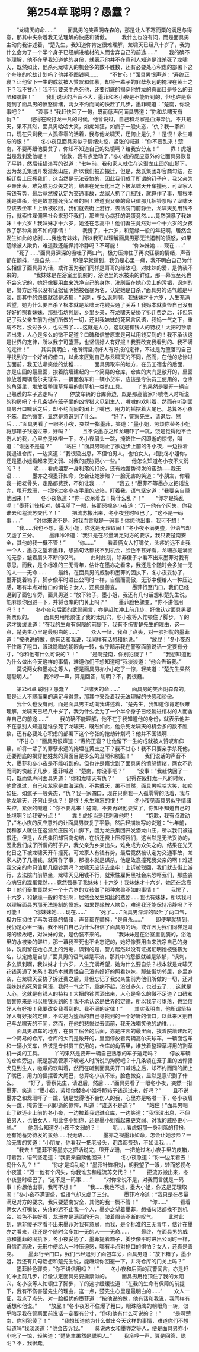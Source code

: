 # 　　第254章 聪明？愚蠢？
　　“龙啸天的命……”
　　面具男的笑声阴森森的，那是让人不寒而栗的满足与得意，那其中夹杂着我无法理解的快感和骄傲。
　　我什么也没有问，而是面具男主动向我讲述着，“楚先生，我知道你肯定很难理解，龙啸天已经八十岁了，我为什么会为了一个半个身子已经躺进棺材的人而舍弃自己的前途……”
　　我的确不能理解，他不在乎我知道他的身份，就表示他并不在意别人知道是谁杀死了龙啸天，既然如此，他杀死龙啸天的机会多的数不胜数，还有必要处心积虑的部署下这个夸张的抢劫计划吗？他并不图钱啊……
　　“不甘心！”面具男恨声道：“寿终正寝？让他留下一生的成就被人赞叹和仰慕，却将一辈子的罪孽永远的掩埋在黄土之下？我不甘心！我不只要亲手杀死他，还要彻底的揭穿他姓龙的真面目是多么的丑陋和肮脏！”
　　我们说话的声音不大，墨菲和冬小夜是不能听到的，但也许是察觉到了面具男的愤怒情绪，两女不约而同的快赶了几步，墨菲喊道：“楚南，你没事吧？”
　　“没事！”我赶快回了一句，既而低声问面具男道：“你和龙啸天有仇？”
　　记得在殴打龙一凡的时候，他曾说过，自己和龙家是血海深仇，不共戴天，果不其然，面具男哈哈大笑，如痴如狂，如疯子一般失态，“仇？我一家四口，现在只剩我一人孤零零的活着，我与他龙啸天，还何止是仇？！是恨！永生难忘的恨！”
　　冬小夜见面具男似乎情绪失控，紧张的喊道：“你不要乱来！楚南，不要再跟他耍贫了，你知不知道自己的处境啊？给我安分点！”
　　靠！虎姐当是我刺激他呢！
　　“抱歉，我有点激动了，”冬小夜的反应意外的让面具男恢复了平静，然后轻描淡写的说道：“七年前，我和家人就住在这潜龙庄园的山脚下，因为龙氏集团开发潜龙山庄，所以我们被迫搬迁，但是，龙氏集团却官商勾结，在拆迁费上压榨我们，这当然是无法妥协的，因此我们成了所谓的钉子户，我父亲为乡亲出头，难免成为众矢之的，结果在光天化日之下被龙啸天开车撞死，可龙家人有钱有势，最后竟然被认定为交通事故，龙家人扔了几捆钱，就算作了事，那根本就是谋杀，他是故意撞死我父亲的啊！难道我父亲的命只值那几捆钞票吗？龙啸天应该去坐牢！上诉被驳回，我们就去街上游行，去法院门前静坐，龙啸天见用钱不行，就索性雇佣黑社会来恐吓我们，那些丧心病狂的混蛋竟然……竟然强暴了我妹妹！十六岁！我妹妹才十六岁，她还在念高中！他们畜生竟然对一个十六岁的女孩做了那种禽兽不如的事情！”
　　我愣了，十六岁，和楚缘一般的年纪啊，居然会发生如此的悲剧……我也有妹妹，所以我可以理解面具男那无法遏制的愤怒，如果楚缘被人欺负，难道我还能保持冷静吗？不可能！
　　“你妹妹她……现在……”
　　“死了……”面具男深深的吸吐了两口气，极力压抑住了再次狂暴的情绪，声音都在颤抖，“是自杀……”
　　即便早就猜到，我仍是心里一痛，我不明白自己为什么相信了面具男的话，或许因为我们同样是哥哥的缘故吧，对妹妹的爱，是伪装不来的。
　　“我妹妹是在浴室里割腕的，浴池里的水被染的鲜红，那一幕我至死也不会忘记的，她好像要用血来洗净自己的身体，洗刷留在她心灵上的污垢，讽刺的是，警方居然以没有证据证明她被强暴为名，认定她是自杀，”面具男的语气越是平淡，那其中的怨恨就越是浓郁，“讽刺，多么讽刺啊，我妹妹才十六岁，人生充满希望，她为什么要自杀？根本就是龙啸天花钱买通了关系！我妈本就责怪自己没有好好的照看妹妹，那些街坊邻居，乡里乡亲，在龙啸天妥协了拆迁费之后，非但忘记了我父亲生前为他们所做的一切，还对我妹妹的死风言风语，我妈一气之下，重病不起，没过多久，也过去了……这就是人心，这就是有钱人的特权！大把的钞票洒出来，人心是多么的微不足道？口碑和信誉原来是可以用钱买到的！我不承认这是世界的定律，所以我宁可堕落，也坚信好人有好报！我要改变我看到的、我不满的定律！”
　　其实我明白，他所谓坚持好人有好报的定律，不过是为堕落的自己寻找到的一个好听的借口，以此来区别自己与龙啸天的不同，然而，在他的悲惨过去面前，我无法嘲笑他的幼稚……
　　面具男取车的地方，在员工宿舍的后面，亦是庄园的最里面，挨着院墙建起的一个简易的仓库，仓库的大门是敞开的，里面停放着两辆高尔夫球车，一辆面包车和一辆小货车，应该是专供员工使用的，仓库的角落里，堆放着整理草坪用的割草机一类的工具。
　　丫的果然是要开一辆自己熟悉的车子逃走吗？
　　停放车辆的仓库旁边，既是那高管家吓唬老人时所说的狗房吧？十几条锁在笼子里的凶悍猎犬见到生人，嗷嗷的欢叫着，然而在听到面具男开口喊话之后，却不约而同的闭上了嘴巴，用力的摇摆着大尾巴，总算冬小夜不笨，脸色微变，显然是意识到了什么。
　　“好了，警察先生，请退后，然后……”面具男看了一眼冬小夜，突然一指墨菲，笑道：“墨小姐，劳烦你替冬小姐将那箱子钱送过来，好吗？”
　　且不说墨亦之和龙珊吓了一跳，饶是觉得他不会伤人的我，心里亦是咯噔一下，冬小夜眉头一跳，掩饰住一闪即逝的惊愕，叫道：“谁送不是送？”
　　“站住！”面具男喝止了欲迈步上前的冬小夜，一边拉着我退进仓库，一边笑道：“我很没出息，不但怕男人，也怕女人，相比冬小姐你，还是墨小姐看起来更文弱、对我的威胁更小一些。”
　　他怎么知道冬小夜不文弱的？！
　　呃……看虎姐那一身利落的打扮，还有她蓄势待发的蛮劲……我无语……
　　墨亦之视墨菲如命，怎会让她涉险？一脸无害的笑道：“小朋友，你看我一把老骨头，走路都费劲，不如让我……”
　　“我去！”墨菲不等墨亦之把话说完，甩开龙珊，一把抢过冬小夜手里的皮箱，盯着我，语气坚定道：“我要亲自赎他回来！”
　　冬小夜急道：“你一边呆着去！捣什么乱？！”
　　“你才是捣乱呢！”墨菲针锋相对，朝我望了一眼，转而怒视冬小夜道：“万一他有个闪失，你我谁去和程流苏交代？！”
　　把流苏搬出来，冬小夜登时哑巴了，“这不是一码事……”
　　“对你来说不是，对我而言就是一码事！你想他出事，我可不想！”
　　“我……我也不想，墨大小姐，你这是无理取闹！”冬小夜不满更盛，但语气却又虚了三分。
　　墨菲冷冷道：“我只是在尽量满足对方的要求，我只要楚南安全，其他的我一概不管！”
　　“你……”
　　看着俩女人打嘴仗，头疼的远不止我一个人，墨亦之望着墨菲，想插句话都找不到机会，脸色不甚好看，龙珊亦是满面的无奈，皱着眉头不断的叹气。
　　此时此刻，除非傻子才看不出来墨菲对我有意思，而我，是个标准的三无青年，估计在墨亦之看来，我还是个随时会多加一无的人——无命……
　　最终，在面具男的威胁和墨菲的固执下，冬小夜妥协了，墨菲提着箱子，脚步像平时进出公司时一样，自信而高傲，无形中便给人一种压迫感，哪有半点对枪口的惧怕？女人，还真是善变。
　　墨菲行至门口，我们已经退到了面包车旁，面具男道：“放下箱子，墨小姐，我还有几句话想和楚先生说，能麻烦你回避一下，并将仓库的门关上吗？”
　　墨菲脸色骤变，“你不讲信用吗？！”
　　冬小夜和后面的武警闻言，亦是赶忙冲上前几步，好像认定面具男要撕票似的。
　　面具男用枪顶住了我的太阳穴，冬小夜等人忙顿住了脚步，丫的这才缓缓说道：“在我的生命有保障的前提下，我有不伤害楚先生的理由，这一点，楚先生心里是最明白的……”
　　众人一怔，我点了点头，对一脸担忧的墨菲道：“按他说的做，他有话和我说，我同样有话想和他说。”
　　“放屁！”冬小夜忍不住爆了粗口，眼珠隐晦的朝眼角一转，似乎暗示我在警察面前说话一定要有分寸，“你和他有什么可说的？！”
　　“是啊楚南，你别犯傻了！”
　　“我想知道他为什么做出今天这样的事情，难道你们不想知道吗”我淡淡道：“他会告诉我。”
　　莫说两女和墨亦之等人，便是面具男亦小小吃了一惊，轻笑道：“楚先生果然是聪明人。”
　　我冷哼一声，算是回答，聪明？不，我很蠢。

　　第254章 聪明？愚蠢？
　　“龙啸天的命……”
　　面具男的笑声阴森森的，那是让人不寒而栗的满足与得意，那其中夹杂着我无法理解的快感和骄傲。
　　我什么也没有问，而是面具男主动向我讲述着，“楚先生，我知道你肯定很难理解，龙啸天已经八十岁了，我为什么会为了一个半个身子已经躺进棺材的人而舍弃自己的前途……”
　　我的确不能理解，他不在乎我知道他的身份，就表示他并不在意别人知道是谁杀死了龙啸天，既然如此，他杀死龙啸天的机会多的数不胜数，还有必要处心积虑的部署下这个夸张的抢劫计划吗？他并不图钱啊……
　　“不甘心！”面具男恨声道：“寿终正寝？让他留下一生的成就被人赞叹和仰慕，却将一辈子的罪孽永远的掩埋在黄土之下？我不甘心！我不只要亲手杀死他，还要彻底的揭穿他姓龙的真面目是多么的丑陋和肮脏！”
　　我们说话的声音不大，墨菲和冬小夜是不能听到的，但也许是察觉到了面具男的愤怒情绪，两女不约而同的快赶了几步，墨菲喊道：“楚南，你没事吧？”
　　“没事！”我赶快回了一句，既而低声问面具男道：“你和龙啸天有仇？”
　　记得在殴打龙一凡的时候，他曾说过，自己和龙家是血海深仇，不共戴天，果不其然，面具男哈哈大笑，如痴如狂，如疯子一般失态，“仇？我一家四口，现在只剩我一人孤零零的活着，我与他龙啸天，还何止是仇？！是恨！永生难忘的恨！”
　　冬小夜见面具男似乎情绪失控，紧张的喊道：“你不要乱来！楚南，不要再跟他耍贫了，你知不知道自己的处境啊？给我安分点！”
　　靠！虎姐当是我刺激他呢！
　　“抱歉，我有点激动了，”冬小夜的反应意外的让面具男恢复了平静，然后轻描淡写的说道：“七年前，我和家人就住在这潜龙庄园的山脚下，因为龙氏集团开发潜龙山庄，所以我们被迫搬迁，但是，龙氏集团却官商勾结，在拆迁费上压榨我们，这当然是无法妥协的，因此我们成了所谓的钉子户，我父亲为乡亲出头，难免成为众矢之的，结果在光天化日之下被龙啸天开车撞死，可龙家人有钱有势，最后竟然被认定为交通事故，龙家人扔了几捆钱，就算作了事，那根本就是谋杀，他是故意撞死我父亲的啊！难道我父亲的命只值那几捆钞票吗？龙啸天应该去坐牢！上诉被驳回，我们就去街上游行，去法院门前静坐，龙啸天见用钱不行，就索性雇佣黑社会来恐吓我们，那些丧心病狂的混蛋竟然……竟然强暴了我妹妹！十六岁！我妹妹才十六岁，她还在念高中！他们畜生竟然对一个十六岁的女孩做了那种禽兽不如的事情！”
　　我愣了，十六岁，和楚缘一般的年纪啊，居然会发生如此的悲剧……我也有妹妹，所以我可以理解面具男那无法遏制的愤怒，如果楚缘被人欺负，难道我还能保持冷静吗？不可能！
　　“你妹妹她……现在……”
　　“死了……”面具男深深的吸吐了两口气，极力压抑住了再次狂暴的情绪，声音都在颤抖，“是自杀……”
　　即便早就猜到，我仍是心里一痛，我不明白自己为什么相信了面具男的话，或许因为我们同样是哥哥的缘故吧，对妹妹的爱，是伪装不来的。
　　“我妹妹是在浴室里割腕的，浴池里的水被染的鲜红，那一幕我至死也不会忘记的，她好像要用血来洗净自己的身体，洗刷留在她心灵上的污垢，讽刺的是，警方居然以没有证据证明她被强暴为名，认定她是自杀，”面具男的语气越是平淡，那其中的怨恨就越是浓郁，“讽刺，多么讽刺啊，我妹妹才十六岁，人生充满希望，她为什么要自杀？根本就是龙啸天花钱买通了关系！我妈本就责怪自己没有好好的照看妹妹，那些街坊邻居，乡里乡亲，在龙啸天妥协了拆迁费之后，非但忘记了我父亲生前为他们所做的一切，还对我妹妹的死风言风语，我妈一气之下，重病不起，没过多久，也过去了……这就是人心，这就是有钱人的特权！大把的钞票洒出来，人心是多么的微不足道？口碑和信誉原来是可以用钱买到的！我不承认这是世界的定律，所以我宁可堕落，也坚信好人有好报！我要改变我看到的、我不满的定律！”
　　其实我明白，他所谓坚持好人有好报的定律，不过是为堕落的自己寻找到的一个好听的借口，以此来区别自己与龙啸天的不同，然而，在他的悲惨过去面前，我无法嘲笑他的幼稚……
　　面具男取车的地方，在员工宿舍的后面，亦是庄园的最里面，挨着院墙建起的一个简易的仓库，仓库的大门是敞开的，里面停放着两辆高尔夫球车，一辆面包车和一辆小货车，应该是专供员工使用的，仓库的角落里，堆放着整理草坪用的割草机一类的工具。
　　丫的果然是要开一辆自己熟悉的车子逃走吗？
　　停放车辆的仓库旁边，既是那高管家吓唬老人时所说的狗房吧？十几条锁在笼子里的凶悍猎犬见到生人，嗷嗷的欢叫着，然而在听到面具男开口喊话之后，却不约而同的闭上了嘴巴，用力的摇摆着大尾巴，总算冬小夜不笨，脸色微变，显然是意识到了什么。
　　“好了，警察先生，请退后，然后……”面具男看了一眼冬小夜，突然一指墨菲，笑道：“墨小姐，劳烦你替冬小姐将那箱子钱送过来，好吗？”
　　且不说墨亦之和龙珊吓了一跳，饶是觉得他不会伤人的我，心里亦是咯噔一下，冬小夜眉头一跳，掩饰住一闪即逝的惊愕，叫道：“谁送不是送？”
　　“站住！”面具男喝止了欲迈步上前的冬小夜，一边拉着我退进仓库，一边笑道：“我很没出息，不但怕男人，也怕女人，相比冬小姐你，还是墨小姐看起来更文弱、对我的威胁更小一些。”
　　他怎么知道冬小夜不文弱的？！
　　呃……看虎姐那一身利落的打扮，还有她蓄势待发的蛮劲……我无语……
　　墨亦之视墨菲如命，怎会让她涉险？一脸无害的笑道：“小朋友，你看我一把老骨头，走路都费劲，不如让我……”
　　“我去！”墨菲不等墨亦之把话说完，甩开龙珊，一把抢过冬小夜手里的皮箱，盯着我，语气坚定道：“我要亲自赎他回来！”
　　冬小夜急道：“你一边呆着去！捣什么乱？！”
　　“你才是捣乱呢！”墨菲针锋相对，朝我望了一眼，转而怒视冬小夜道：“万一他有个闪失，你我谁去和程流苏交代？！”
　　把流苏搬出来，冬小夜登时哑巴了，“这不是一码事……”
　　“对你来说不是，对我而言就是一码事！你想他出事，我可不想！”
　　“我……我也不想，墨大小姐，你这是无理取闹！”冬小夜不满更盛，但语气却又虚了三分。
　　墨菲冷冷道：“我只是在尽量满足对方的要求，我只要楚南安全，其他的我一概不管！”
　　“你……”
　　看着俩女人打嘴仗，头疼的远不止我一个人，墨亦之望着墨菲，想插句话都找不到机会，脸色不甚好看，龙珊亦是满面的无奈，皱着眉头不断的叹气。
　　此时此刻，除非傻子才看不出来墨菲对我有意思，而我，是个标准的三无青年，估计在墨亦之看来，我还是个随时会多加一无的人——无命……
　　最终，在面具男的威胁和墨菲的固执下，冬小夜妥协了，墨菲提着箱子，脚步像平时进出公司时一样，自信而高傲，无形中便给人一种压迫感，哪有半点对枪口的惧怕？女人，还真是善变。
　　墨菲行至门口，我们已经退到了面包车旁，面具男道：“放下箱子，墨小姐，我还有几句话想和楚先生说，能麻烦你回避一下，并将仓库的门关上吗？”
　　墨菲脸色骤变，“你不讲信用吗？！”
　　冬小夜和后面的武警闻言，亦是赶忙冲上前几步，好像认定面具男要撕票似的。
　　面具男用枪顶住了我的太阳穴，冬小夜等人忙顿住了脚步，丫的这才缓缓说道：“在我的生命有保障的前提下，我有不伤害楚先生的理由，这一点，楚先生心里是最明白的……”
　　众人一怔，我点了点头，对一脸担忧的墨菲道：“按他说的做，他有话和我说，我同样有话想和他说。”
　　“放屁！”冬小夜忍不住爆了粗口，眼珠隐晦的朝眼角一转，似乎暗示我在警察面前说话一定要有分寸，“你和他有什么可说的？！”
　　“是啊楚南，你别犯傻了！”
　　“我想知道他为什么做出今天这样的事情，难道你们不想知道吗”我淡淡道：“他会告诉我。”
　　莫说两女和墨亦之等人，便是面具男亦小小吃了一惊，轻笑道：“楚先生果然是聪明人。”
　　我冷哼一声，算是回答，聪明？不，我很蠢。
